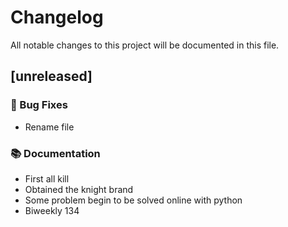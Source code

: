 # Changelog

All notable changes to this project will be documented in this file.

## [unreleased]

### 🐛 Bug Fixes

- Rename file

### 📚 Documentation

- First all kill
- Obtained the knight brand
- Some problem begin to be solved online with python
- Biweekly 134

<!-- generated by git-cliff -->
